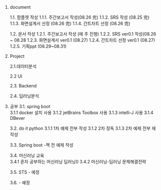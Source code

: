 

1. document

	1.1. 팜플렛 작성
		1.1.1. 주간보고서 작성(08.26 完)
		1.1.2. SRS 작성 (08.25 完)
		1.1.3. 화면설계서 선정 (08.26 完)
		1.1.4. 간트차트 선정 (08.26 完)

	1.2. 문서 작성
		1.2.1. 주간보고서 작성 (매 주 진행)
		1.2.2. SRS ver0.1 작성(08.26 ~ 08.28
		1.2.3. 화면설계서 ver0.1 (08.27)
		1.2.4. 간트차트 선정 ver0.1 (08.27)
		1.2.5. 기획ppt (08.29~08.31)

2. Project 

   	2.1.데이터분석

	2.2 UI

	2.3. Backend

	2.4. 딥러닝분석

3. 공부
	3.1. spring boot  
		3.1.1 docker 설치 사용
		3.1.2 jetBrains Toolbox 사용
		3.1.3 intelli-J 사용
		3.1.4 DBever

	3.2. do it python
		3.1.1 1차 예제 전부 작성
		3.1.2 2차 정독
		3.1.3 2차 예제 전부 재작성

	3.3. Spring boot -책 전 예제 작성

	3.4. 머신러닝 교육	
		3.4.1 혼자 공부하는 머신러닝 딥러닝0
		3.4.2 머신러닝-딥러닝 문제해결전략

	3.5. STS - 예정

	3.6. - 예정



